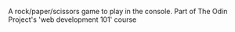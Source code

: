A rock/paper/scissors game to play in the console.
Part of The Odin Project's 'web development 101' course
